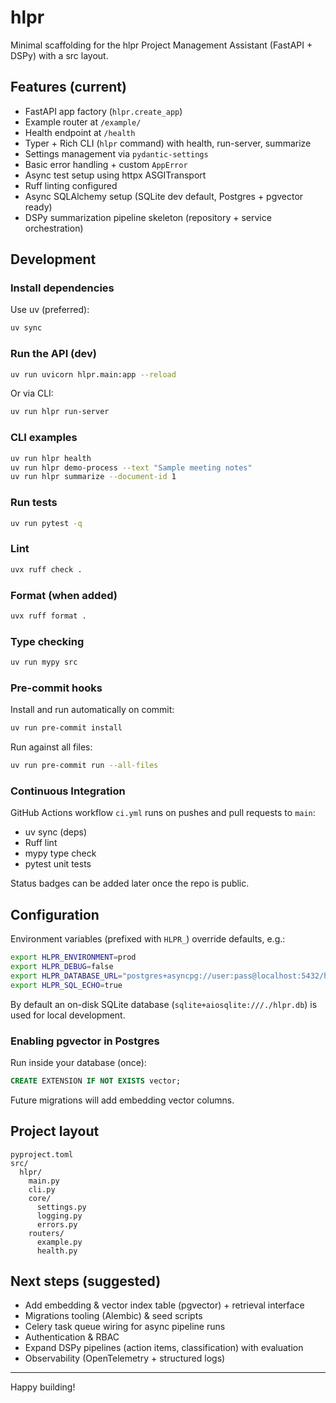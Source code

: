 # hlpr

Minimal scaffolding for the hlpr Project Management Assistant (FastAPI + DSPy) with a src layout.

## Features (current)
- FastAPI app factory (`hlpr.create_app`)
- Example router at `/example/`
- Health endpoint at `/health`
- Typer + Rich CLI (`hlpr` command) with health, run-server, summarize
- Settings management via `pydantic-settings`
- Basic error handling + custom `AppError`
- Async test setup using httpx ASGITransport
- Ruff linting configured
- Async SQLAlchemy setup (SQLite dev default, Postgres + pgvector ready)
- DSPy summarization pipeline skeleton (repository + service orchestration)

## Development

### Install dependencies
Use uv (preferred):

```bash
uv sync
```

### Run the API (dev)
```bash
uv run uvicorn hlpr.main:app --reload
```

Or via CLI:
```bash
uv run hlpr run-server
```

### CLI examples
```bash
uv run hlpr health
uv run hlpr demo-process --text "Sample meeting notes"
uv run hlpr summarize --document-id 1
```

### Run tests
```bash
uv run pytest -q
```

### Lint
```bash
uvx ruff check .
```

### Format (when added)
```bash
uvx ruff format .
```

### Type checking
```bash
uv run mypy src
```

### Pre-commit hooks
Install and run automatically on commit:
```bash
uv run pre-commit install
```
Run against all files:
```bash
uv run pre-commit run --all-files
```

### Continuous Integration
GitHub Actions workflow `ci.yml` runs on pushes and pull requests to `main`:
- uv sync (deps)
- Ruff lint
- mypy type check
- pytest unit tests

Status badges can be added later once the repo is public.

## Configuration
Environment variables (prefixed with `HLPR_`) override defaults, e.g.:
```bash
export HLPR_ENVIRONMENT=prod
export HLPR_DEBUG=false
export HLPR_DATABASE_URL="postgres+asyncpg://user:pass@localhost:5432/hlpr"
export HLPR_SQL_ECHO=true
```

By default an on-disk SQLite database (`sqlite+aiosqlite:///./hlpr.db`) is used for local development.

### Enabling pgvector in Postgres
Run inside your database (once):
```sql
CREATE EXTENSION IF NOT EXISTS vector;
```
Future migrations will add embedding vector columns.

## Project layout
```
pyproject.toml
src/
  hlpr/
    main.py
    cli.py
    core/
      settings.py
      logging.py
      errors.py
    routers/
      example.py
      health.py
```

## Next steps (suggested)
- Add embedding & vector index table (pgvector) + retrieval interface
- Migrations tooling (Alembic) & seed scripts
- Celery task queue wiring for async pipeline runs
- Authentication & RBAC
- Expand DSPy pipelines (action items, classification) with evaluation
- Observability (OpenTelemetry + structured logs)

---
Happy building!
